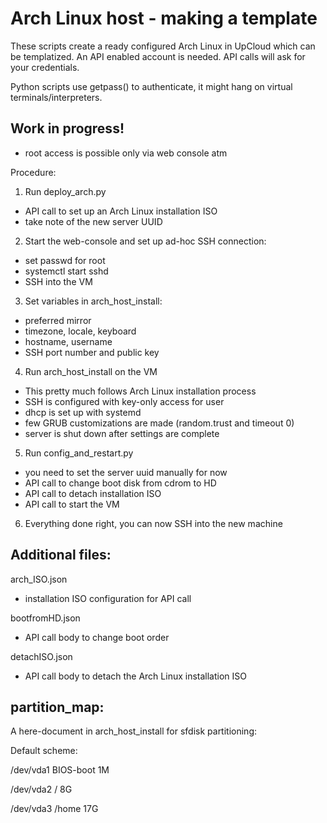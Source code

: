 # Arch Linux host - making a template

These scripts create a ready configured Arch Linux in UpCloud
which can be templatized. An API enabled account is needed.
API calls will ask for your credentials.

Python scripts use getpass() to authenticate, it might hang
on virtual terminals/interpreters.

## Work in progress!

- root access is possible only via web console atm

Procedure:

1. Run deploy_arch.py
  - API call to set up an Arch Linux installation ISO
  - take note of the new server UUID 
2. Start the web-console and set up ad-hoc SSH connection:
  - set passwd for root
  - systemctl start sshd
  - SSH into the VM
3. Set variables in arch_host_install:
  - preferred mirror
  - timezone, locale, keyboard
  - hostname, username
  - SSH port number and public key
4. Run arch_host_install on the VM
  - This pretty much follows Arch Linux installation process
  - SSH is configured with key-only access for user
  - dhcp is set up with systemd
  - few GRUB customizations are made (random.trust and timeout 0)
  - server is shut down after settings are complete
5. Run config_and_restart.py
  - you need to set the server uuid manually for now
  - API call to change boot disk from cdrom to HD
  - API call to detach installation ISO
  - API call to start the VM
6. Everything done right, you can now SSH into the new machine

## Additional files:

arch_ISO.json
- installation ISO configuration for API call

bootfromHD.json
- API call body to change boot order

detachISO.json
- API call body to detach the Arch Linux installation ISO

## partition_map:

A here-document in arch_host_install for sfdisk partitioning:

Default scheme:

/dev/vda1 BIOS-boot 1M

/dev/vda2 / 8G

/dev/vda3 /home 17G

